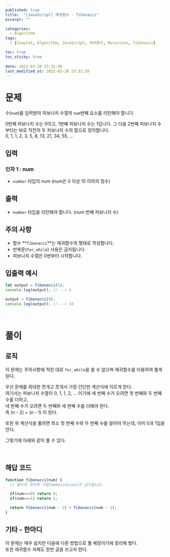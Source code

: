```yaml
---
published: true
title:  "[JavaScript] 재귀함수 - fibonacci"
excerpt: ""

categories:
  - Algorithm
tags:
  - [Couplet, Algorithm, JavaScript, 재귀함수, Recursion, fibonacci]

toc: true
toc_sticky: true
 
date: 2022-03-20 23:32:30
last_modified_at: 2022-03-20 23:32:30
---
```


# 문제  
수(`num`)를 입력받아 피보나치 수열의 `num`번째 요소를 리턴해야 합니다.  

0번째 피보나치 수는 0이고, 1번째 피보나치 수는 1입니다. 그 다음 2번째 피보나치 수부터는 바로 직전의 두 피보나치 수의 합으로 정의합니다.  
0, 1, 1, 2, 3, 5, 8, 13, 21, 34, 55, ...  


## 입력
### 인자 1 : num
* `number` 타입의 num (num은 0 이상 15 이하의 정수)  

## 출력  
* `number` 타입을 리턴해야 합니다. (num 번째 피보나치 수)  

## 주의 사항  
* 함수 **`fibonacci`**는 재귀함수의 형태로 작성합니다.  
* 반복문(`for`, `while`) 사용은 금지됩니다.  
* 피보나치 수열은 0번부터 시작합니다.  

## 입출력 예시  
```js
let output = fibonacci(5);
console.log(output); // --> 5

output = fibonacci(9);
console.log(output); // --> 34
```
<br>

# 풀이  
## 로직  

이 문제는 주의사항에 적힌 대로 `for`, `while`을 쓸 수 없으며 재귀함수를 이용하여 풀게 된다.  

우선 문제를 최대한 쪼개고 쪼개서 가장 간단한 계산식에 이르게 한다.  
여기서는 피보나치 수열이 0, 1, 1, 2, ... 이기에 세 번째 수가 오려면 첫 번째와 두 번째 수를 더하고,  
네 번째 수가 오려면 두 번째와 세 번째 수를 더해야 한다.  
즉 (n - 2) + (n - 1) 이 된다.  

또한 위 계산식을 풀려면 최소 첫 번째 수와 두 번째 수를 알아야 하는데, 이미 0과 1임을 안다.  

그렇기에 아래와 같이 풀 수 있다.  

<br>

## 해답 코드
```js
function fibonacci(num) {
  // 별도의 최적화 기법(memoization)은 금지됩니다.

  if(num===0) return 0;
  if(num===1) return 1;

  return fibonacci(num - 2) + fibonacci(num - 1);
}
```

## 기타 - 한마디  
이 문제는 매우 쉽지만 다음에 다른 방법으로 풀 예정이기에 정리해 봤다.  
또한 재귀함수 자체도 한번 글을 쓰고자 한다.  

<br>
<br>